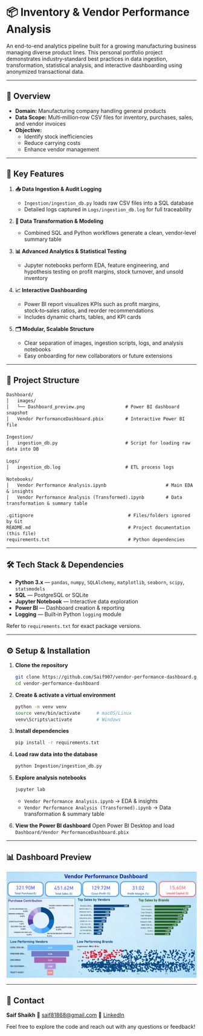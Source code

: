 # 📦 Inventory & Vendor Performance Analysis

An end-to-end analytics pipeline built for a growing manufacturing business managing diverse product lines. This personal portfolio project demonstrates industry‑standard best practices in data ingestion, transformation, statistical analysis, and interactive dashboarding using anonymized transactional data.

---

## 📖 Overview

* **Domain:** Manufacturing company handling general products  
* **Data Scope:** Multi‑million‑row CSV files for inventory, purchases, sales, and vendor invoices  
* **Objective:**
  * Identify stock inefficiencies  
  * Reduce carrying costs  
  * Enhance vendor management  

---

## 🚀 Key Features

1. **📥 Data Ingestion & Audit Logging**
   * `Ingestion/ingestion_db.py` loads raw CSV files into a SQL database  
   * Detailed logs captured in `Logs/ingestion_db.log` for full traceability  

2. **🔄 Data Transformation & Modeling**
   * Combined SQL and Python workflows generate a clean, vendor‑level summary table  

3. **📊 Advanced Analytics & Statistical Testing**
   * Jupyter notebooks perform EDA, feature engineering, and hypothesis testing on profit margins, stock turnover, and unsold inventory  

4. **📈 Interactive Dashboarding**
   * Power BI report visualizes KPIs such as profit margins, stock‑to‑sales ratios, and reorder recommendations  
   * Includes dynamic charts, tables, and KPI cards  

5. **🗂️ Modular, Scalable Structure**
   * Clear separation of images, ingestion scripts, logs, and analysis notebooks  
   * Easy onboarding for new collaborators or future extensions  

---

## 📁 Project Structure

```plaintext
Dashboard/
│   images/
│   └── Dashboard_preview.png               # Power BI dashboard snapshot  
│   Vendor PerformanceDashboard.pbix        # Interactive Power BI file  

Ingestion/
│   ingestion_db.py                         # Script for loading raw data into DB  

Logs/
│   ingestion_db.log                        # ETL process logs  

Notebooks/
│   Vendor Performance Analysis.ipynb                      # Main EDA & insights  
│   Vendor Performance Analysis (Transformed).ipynb        # Data transformation & summary table  

.gitignore                                   # Files/folders ignored by Git  
README.md                                    # Project documentation (this file)  
requirements.txt                             # Python dependencies  
````

---

## 🛠️ Tech Stack & Dependencies

* **Python 3.x** — `pandas`, `numpy`, `SQLAlchemy`, `matplotlib`, `seaborn`, `scipy`, `statsmodels`
* **SQL** — PostgreSQL or SQLite
* **Jupyter Notebook** — Interactive data exploration
* **Power BI** — Dashboard creation & reporting
* **Logging** — Built‑in Python `logging` module

Refer to `requirements.txt` for exact package versions.

---

## ⚙️ Setup & Installation

1. **Clone the repository**

   ```bash
   git clone https://github.com/Saif907/vendor-performance-dashboard.git
   cd vendor-performance-dashboard
   ```

2. **Create & activate a virtual environment**

   ```bash
   python -m venv venv
   source venv/bin/activate      # macOS/Linux  
   venv\Scripts\activate         # Windows  
   ```

3. **Install dependencies**

   ```bash
   pip install -r requirements.txt
   ```

4. **Load raw data into the database**

   ```bash
   python Ingestion/ingestion_db.py
   ```

5. **Explore analysis notebooks**

   ```bash
   jupyter lab
   ```

   * `Vendor Performance Analysis.ipynb` → EDA & insights
   * `Vendor Performance Analysis (Transformed).ipynb` → Data transformation & summary table

6. **View the Power BI dashboard**
   Open Power BI Desktop and load `Dashboard/Vendor PerformanceDashboard.pbix`

---

## 📊 Dashboard Preview

![Dashboard Preview](Dashboard/images/Dashboard_preview.png)

---

## 🙋 Contact

**Saif Shaikh**
📧 [saif81868@gmail.com](mailto:saif81xx68@gmail.com)
🔗 [LinkedIn](https://www.linkedin.com/in/saif-shaikh-527346251)

Feel free to explore the code and reach out with any questions or feedback!

